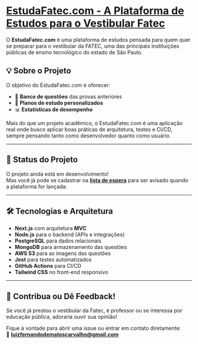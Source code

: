 # [EstudaFatec.com - A Plataforma de Estudos para o Vestibular Fatec](https://estudafatec.com)

O **EstudaFatec.com** é uma plataforma de estudos pensada para quem quer se preparar para o vestibular da FATEC, uma das principais instituições públicas de ensino tecnológico do estado de São Paulo.

## 💡 Sobre o Projeto

O objetivo do EstudaFatec.com é oferecer:

- 📝 **Banco de questões** das provas anteriores
- 📅 **Planos de estudo personalizados**
- 📊 **Estatísticas de desempenho**

Mais do que um projeto acadêmico, o EstudaFatec.com é uma aplicação real onde busco aplicar boas práticas de arquitetura, testes e CI/CD, sempre pensando tanto como desenvolvedor quanto como usuário.

---

## 🚧 Status do Projeto

O projeto ainda está em desenvolvimento!  
Mas você já pode se cadastrar na [**lista de espera**](https://estudafatec.com/waitlist) para ser avisado quando a plataforma for lançada:

---

## 🛠️ Tecnologias e Arquitetura

- **Next.js** com arquitetura **MVC**
- **Node.js** para o backend (APIs e integrações)
- **PostgreSQL** para dados relacionais
- **MongoDB** para armazenamento das questões
- **AWS S3** para as imagens das questões
- **Jest** para testes automatizados
- **GitHub Actions** para CI/CD
- **Tailwind CSS** no front-end responsivo

---

## 💬 Contribua ou Dê Feedback!

Se você já prestou o vestibular da Fatec, é professor ou se interessa por educação pública, adoraria ouvir sua opinião!

Fique à vontade para abrir uma issue ou entrar em contato diretamente:  
📧 **luizfernandodematoscarvalho@gmail.com**
